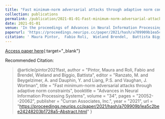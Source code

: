 ```yaml
---
title: "Fast minimum-norm adversarial attacks through adaptive norm constraints"
collection: publications
permalink: /publication/2021-01-01-Fast-minimum-norm-adversarial-attacks-through-adaptive-norm-constraints
date: 2021-01-01
venue: 'In the proceedings of Advances in Neural Information Processing Systems'
paperurl: 'https://proceedings.neurips.cc/paper/2021/hash/a709909b1ea5c2bee24248203b1728a5-Abstract.html'
citation: ' Maura Pintor,  Fabio Roli,  Wieland Brendel,  Battista Biggio, &quot;Fast minimum-norm adversarial attacks through adaptive norm constraints.&quot; In the proceedings of Advances in Neural Information Processing Systems, 2021.'
---
```

[Access paper here](https://proceedings.neurips.cc/paper/2021/hash/a709909b1ea5c2bee24248203b1728a5-Abstract.html){:target="_blank"}

Recommended Citation: 
>@article{pintor2021fast,
    author = &quot;Pintor, Maura and Roli, Fabio and Brendel, Wieland and Biggio, Battista&quot;,
    editor = &quot;Ranzato, M. and Beygelzimer, A. and Dauphin, Y. and Liang, P.S. and Vaughan, J. Wortman&quot;,
    title = &quot;Fast minimum-norm adversarial attacks through adaptive norm constraints&quot;,
    booktitle = &quot;Advances in Neural Information Processing Systems&quot;,
    volume = &quot;34&quot;,
    pages = &quot;20052--20062&quot;,
    publisher = &quot;Curran Associates, Inc.&quot;,
    year = &quot;2021&quot;,
    url = &quot;https://proceedings.neurips.cc/paper/2021/hash/a709909b1ea5c2bee24248203b1728a5-Abstract.html&quot;
}
